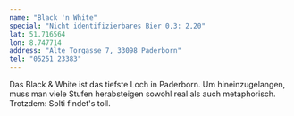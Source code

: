 ```yaml
---
name: "Black 'n White"
special: "Nicht identifizierbares Bier 0,3: 2,20"
lat: 51.716564
lon: 8.747714
address: "Alte Torgasse 7, 33098 Paderborn"
tel: "05251 23383"
---
```

Das Black & White ist das tiefste Loch in Paderborn. Um hineinzugelangen, muss man viele Stufen herabsteigen sowohl real als auch metaphorisch. Trotzdem: Solti findet's toll.
